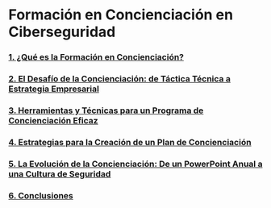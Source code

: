 # Formación en Concienciación en Ciberseguridad

### [1. ¿Qué es la Formación en Concienciación?](01_intro.md/)

### [2. El Desafío de la Concienciación: de Táctica Técnica a Estrategia Empresarial](02_estrategia_empresarial.md/)

### [3. Herramientas y Técnicas para un Programa de Concienciación Eficaz](03_herramientas_y_tecnicas.md)

### [4. Estrategias para la Creación de un Plan de Concienciación](04_estrategias.md)

### [5. La Evolución de la Concienciación: De un PowerPoint Anual a una Cultura de Seguridad](05_evolucion_historica.md)

### [6. Conclusiones](06_conclusiones.md)
